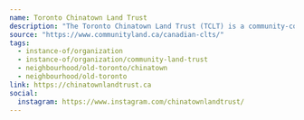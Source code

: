 ```yaml
---
name: Toronto Chinatown Land Trust
description: "The Toronto Chinatown Land Trust (TCLT) is a community-controlled effort to build an inclusive, culturally competent, and ever-evolving Chinatown in Toronto. We acquire, develop and steward land, in perpetuity, for community needs and benefit."
source: "https://www.communityland.ca/canadian-clts/"
tags:
  - instance-of/organization
  - instance-of/organization/community-land-trust
  - neighbourhood/old-toronto/chinatown
  - neighbourhood/old-toronto
link: https://chinatownlandtrust.ca
social:
  instagram: https://www.instagram.com/chinatownlandtrust/
---
```

